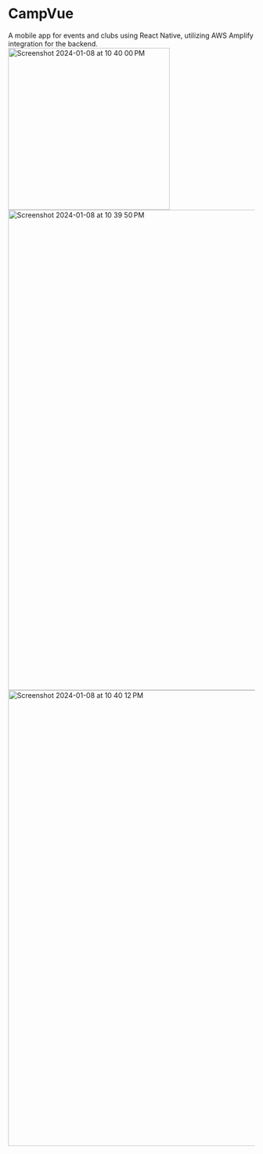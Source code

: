 # CampVue
A mobile app for events and clubs using React Native, utilizing AWS Amplify integration for the backend.
<img width="330" alt="Screenshot 2024-01-08 at 10 40 00 PM" src="https://github.com/srikarh/CampVue/assets/34007788/f8fccfa9-dab6-498d-89b9-7a8a7bfe1e3e">
<img width="979" alt="Screenshot 2024-01-08 at 10 39 50 PM" src="https://github.com/srikarh/CampVue/assets/34007788/df3fa8f4-2d55-424e-9f6f-67cbd7126651">
<img width="929" alt="Screenshot 2024-01-08 at 10 40 12 PM" src="https://github.com/srikarh/CampVue/assets/34007788/a3018f75-99d1-4186-b18e-c0fdddc2e9b6">
